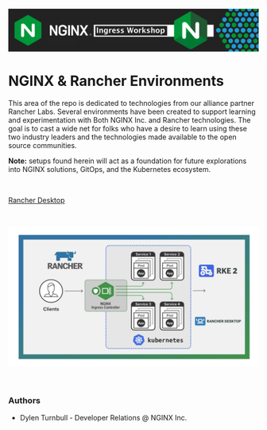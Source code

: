 ![Nginx Ingress Workshop](/media/nicworkshop-banner.png)

# NGINX & Rancher Environments
This area of the repo is dedicated to technologies from our alliance partner Rancher Labs. Several environments have been created to support learning and experimentation with Both NGINX Inc. and Rancher technologies. The goal is to cast a wide net for folks who have a desire to learn using these two industry leaders and the technologies made available to the open source communities.

**Note:** setups found herein will act as a foundation for future explorations into NGINX solutions, GitOps, and the Kubernetes ecosystem.

<br>

[Rancher Desktop](https://github.com/nginxinc/nginx-ingress-workshops/tree/main/Rancher/docs/rdt)

<br>

![Nginx & Rancher](/Rancher/docs/media/nginx-rancher.png)

<br>

### Authors
- Dylen Turnbull - Developer Relations @ NGINX Inc.